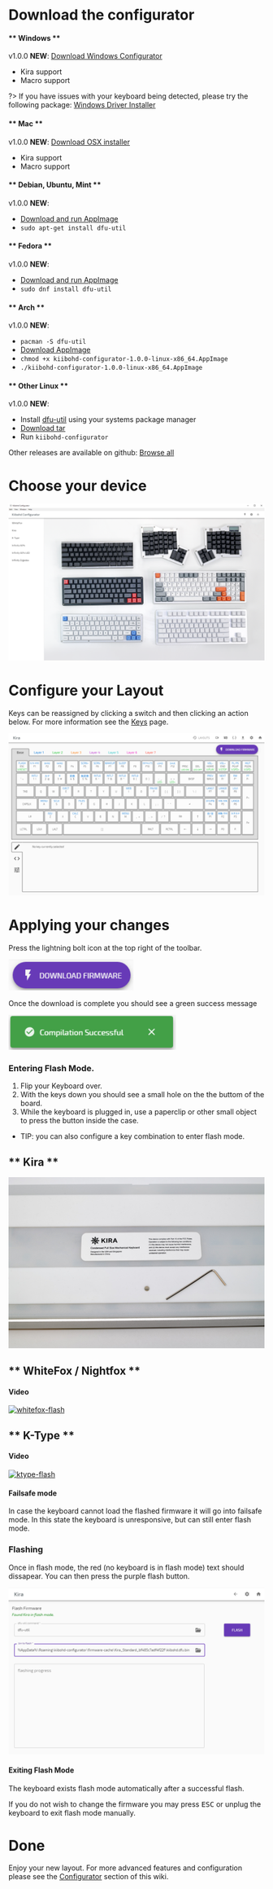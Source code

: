 # Download the configurator

<!-- tabs:start -->

#### ** Windows **

v1.0.0 **NEW**: [Download Windows Configurator](https://github.com/kiibohd/configurator/releases/download/v1.0.0/kiibohd-configurator-1.0.0-win.exe)

 - Kira support
 - Macro support

?> If you have issues with your keyboard being detected, please try the following package:
   [Windows Driver Installer](https://github.com/kiibohd/kiidrv/releases/download/v1.5.3-kiidrv/KiibohdDrivers.msi)

<!--
---
Old Versions:

*v0.4.1:* [Download](https://github.com/kiibohd/configurator/releases/download/v0.4.1/kiibohd-configurator-0.4.1-win.exe)

 - K-Type animation support

 - Requires [dfu-util](http://dfu-util.sourceforge.net/releases/)
-->

#### ** Mac **

v1.0.0 **NEW**: [Download OSX installer](https://github.com/kiibohd/configurator/releases/download/v1.0.0/kiibohd-configurator-1.0.0-mac.dmg)

 - Kira support
 - Macro support

<!--
---
Old Versions:

v0.4.1: [Download](https://github.com/kiibohd/configurator/releases/download/v0.4.1/kiibohd-configurator-0.4.1-mac.dmg)

 - K-Type animation support

 - Requires dfu-util (available using [homebrew](https://brew.sh/), `brew install dfu-util`)
-->

#### ** Debian, Ubuntu, Mint **

v1.0.0 **NEW**:
 - [Download and run AppImage](https://github.com/kiibohd/configurator/releases/download/v0.4.1/kiibohd-configurator-0.4.1.tar.g://github.com/kiibohd/configurator/releases/download/v1.0.0/kiibohd-configurator-1.0.0-linux-x86_64.AppImage)
 - `sudo apt-get install dfu-util`

#### ** Fedora **

v1.0.0 **NEW**:
 - [Download and run AppImage](https://github.com/kiibohd/configurator/releases/download/v0.4.1/kiibohd-configurator-0.4.1.tar.g://github.com/kiibohd/configurator/releases/download/v1.0.0/kiibohd-configurator-1.0.0-linux-x86_64.AppImage)
 - `sudo dnf install dfu-util`

#### ** Arch **

v1.0.0 **NEW**:
 - `pacman -S dfu-util`
 - [Download AppImage](https://github.com/kiibohd/configurator/releases/download/v0.4.1/kiibohd-configurator-0.4.1.tar.g://github.com/kiibohd/configurator/releases/download/v1.0.0/kiibohd-configurator-1.0.0-linux-x86_64.AppImage)
 - `chmod +x kiibohd-configurator-1.0.0-linux-x86_64.AppImage`
 - `./kiibohd-configurator-1.0.0-linux-x86_64.AppImage`

#### ** Other Linux **

v1.0.0 **NEW**:
 - Install [dfu-util](http://dfu-util.sourceforge.net) using your systems package manager
 - [Download tar](https://github.com/kiibohd/configurator/releases/download/v1.0.0/kiibohd-configurator-1.0.0-linux-x64.tar.gz)
 - Run `kiibohd-configurator`

<!-- tabs:end -->

Other releases are available on github: [Browse all](https://github.com/kiibohd/configurator/releases)

# Choose your device

![configurator](./images/configurator-home.png "Configurator")

# Configure your Layout

Keys can be reassigned by clicking a switch and then clicking an action below. For more information see the [Keys](Configurator/Keys.md) page.

![keymap](./images/configurator-keymap.png "Configurator Keymap")

# Applying your changes

Press the lightning bolt icon at the top right of the toolbar.

![compile](./images/configurator-compile.png "Compile Button")

Once the download is complete you should see a green success message

![compile-success](./images/configurator-compile-success.png "Compile Success Toast")

### Entering Flash Mode.

1.  Flip your Keyboard over.
2.  With the keys down you should see a small hole on the the buttom of the board.
3.  While the keyboard is plugged in, use a paperclip or other small object to press the button inside the case.

- TIP: you can also configure a key combination to enter flash mode.

<!-- tabs:start -->

## ** Kira **

![flash-switch](./images/reset%20button.jpg 'Flash Button')

## ** WhiteFox / Nightfox **

#### Video

[![whitefox-flash](https://img.youtube.com/vi/okFwGmpq70Y/0.jpg)](https://www.youtube.com/watch?v=okFwGmpq70Y "WhiteFox Flashing Button Demonstration")

## ** K-Type **

#### Video

[![ktype-flash](https://img.youtube.com/vi/i5wFVnEJcok/0.jpg)](https://www.youtube.com/watch?v=i5wFVnEJcok "WhiteFox Flashing Button Demonstration")

<!-- tabs:end -->

#### Failsafe mode

In case the keyboard cannot load the flashed firmware it will go into failsafe mode. In this state the keyboard is unresponsive, but can still enter flash mode.

### Flashing

Once in flash mode, the red (no keyboard is in flash mode) text should dissapear.
You can then press the purple flash button.

![flash](./images/configurator-flash.png "Compile Button")

#### Exiting Flash Mode

The keyboard exists flash mode automatically after a successful flash.

If you do not wish to change the firmware you may press <kbd>ESC</kbd> or unplug the keyboard to exit flash mode manually.

# Done

Enjoy your new layout. For more advanced features and configuration please see the [Configurator](Configurator.md#customization) section of this wiki.
